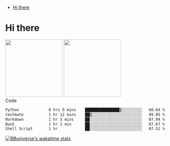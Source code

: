 <!--ts-->
* [Hi there](#hi-there)

<!-- Created by https://github.com/ekalinin/github-markdown-toc -->
<!-- Added by: runner, at: Wed Sep 27 04:19:34 UTC 2023 -->

<!--te-->


# Hi there

<!--
**BBuniverse/BBuniverse** is a ✨ _special_ ✨ repository because its `README.md` (this file) appears on your GitHub profile.

Here are some ideas to get you started:

- 🔭 I’m currently working on ...
- 🌱 I’m currently learning ...
- 👯 I’m looking to collaborate on ...
- 🤔 I’m looking for help with ...
- 💬 Ask me about ...
- 📫 How to reach me: ...
- 😄 Pronouns: ...
- ⚡ Fun fact: ...
-->


<div display="flex">
  <img src="https://github-readme-stats.vercel.app/api?username=BBuniverse&show_icons=true&count_private=true&theme=radical&hide_border=true" height="180"/>
  <img src="https://github-readme-stats.vercel.app/api/top-langs/?username=BBuniverse&layout=compact&theme=radical&hide_border=true" height="180"/>
</div
     

## Code
<!--START_SECTION:waka-->

```txt
Python             8 hrs 9 mins    ███████████████▒░░░░░░░░░   60.84 %
textmate           1 hr 12 mins    ██▒░░░░░░░░░░░░░░░░░░░░░░   09.05 %
Markdown           1 hr 3 mins     ██░░░░░░░░░░░░░░░░░░░░░░░   07.94 %
Bash               1 hr 1 min      ██░░░░░░░░░░░░░░░░░░░░░░░   07.67 %
Shell Script       1 hr            ██░░░░░░░░░░░░░░░░░░░░░░░   07.52 %
```

<!--END_SECTION:waka-->
     
[![BBuniverse's wakatime stats](https://github-readme-stats.vercel.app/api/wakatime?username=BBuniverse)](https://github.com/anuraghazra/github-readme-stats)
